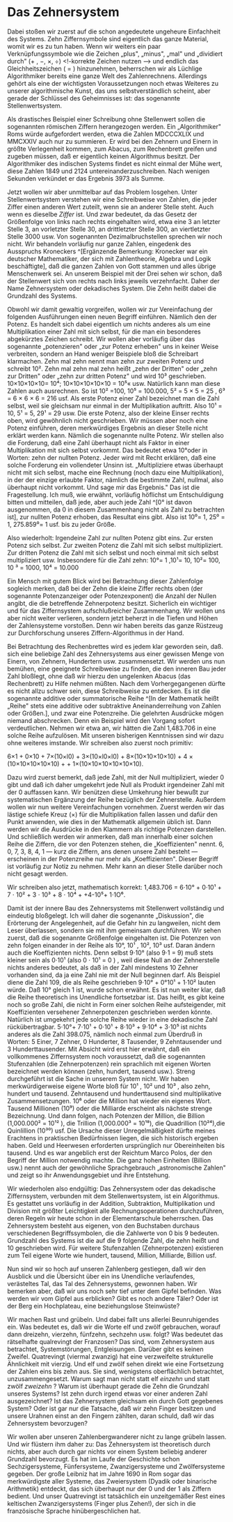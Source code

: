 # Das Zehnersystem

Dabei stoßen wir zuerst auf die schon angedeutete ungeheure
Einfachheit des Systems. Zehn Ziffernsymbole sind eigentlich
das ganze Material, womit wir es zu tun haben. Wenn wir
weiters ein paar Verknüpfungssymbole wie die Zeichen „plus",
„minus", „mal" und „dividiert durch" (+ , −, ×, ÷) <!-korrekte Zeichen nutzen --> und endlich das
Gleichheitszeichen ( = ) hinzunehmen, beherrschen wir als
Lüchlige Algorithmiker bereits eine ganze Welt des
Zahlenrechnens. Allerdings gehört als eine der wichtigsten
Voraussetzungen noch etwas Weiteres zu unserer
algorithmische Kunst, das uns selbstverständlich scheint,
aber gerade der Schlüssel des Geheimnisses ist: das
sogenannte Stellenwertsystem.

Als drastisches Beispiel einer Schreibung ohne Stellenwert
sollen die sogenannten römischen Ziffern herangezogen
werden. Ein „Algorithmiker" Roms würde aufgefordert werden,
etwa die Zahlen MDCCCXLIX und MMCXXIV auch nur zu summieren.
Er wird bei den Zehnern und Einern in größte Verlegenheit
kommen, zum Abacus, zum Rechenbrett greifen und zugeben
müssen, daß er eigentlich keinen Algorithmus besitzt. Der
Algorithmiker des indischen Systems findet es nicht einmal
der Mühe wert, diese Zahlen 1849 und 2124
untereinanderzuschreiben. Nach wenigen Sekunden verkündet er
das Ergebnis 3973 als Summe.

Jetzt wollen wir aber unmittelbar auf das Problem losgehen.
Unter Stellenwertsystem verstehen wir eine Schreibweise von
Zahlen, die jeder Ziffer einen anderen Wert zuteilt, wenn
sie an anderer Stelle steht. Auch wenn es dieselbe *Ziffer*
ist. Und zwar bedeutet, da das Gesetz der Größenfolge von
links nach rechts eingehalten wird, etwa eine 3 an letzter
Stelle 3, an vorletzter Stelle 30, an drittletzter Stelle
300, an viertletzter Stelle 3000 usw. Von sogenannten
Dezimalbruchstellen sprechen wir noch nicht. Wir behandeln
vorläufig nur ganze Zahlen, eingedenk des Ausspruchs
Kroneckers ^[Ergänzende Bemerkung: Kronecker war ein
deutscher Mathematiker, der sich mit Zahlentheorie, Algebra
und Logik beschäftigte], daß die ganzen Zahlen von Gott
stammen und alles übrige Menschenwerk sei. An unserem
Beispiel mit der Drei sehen wir schon, daß der Stellenwert
sich von rechts nach links jeweils verzehnfacht. Daher der
Name Zehnersystem oder dekadisches System. Die Zehn heißt
dabei die Grundzahl des Systems.

Obwohl wir damit gewaltig vorgreifen, wollen wir zur
Vereinfachung der folgenden Ausführungen einen neuen Begriff
einführen. Nämlich den der Potenz. Es handelt sich dabei
eigentlich um nichts anderes als um eine Multiplikation
einer Zahl mit sich selbst, für die man ein besonderes
abgekürztes Zeichen schreibt. Wir wollen aber vorläufig über
das sogenannte „potenzieren" oder „zur Potenz erheben" uns
in keiner Weise verbreiten, sondern an Hand weniger
Beispiele bloß die Schreibart klarmachen. Zehn mal zehn
nennt man zehn zur zweiten Potenz und schreibt 10². Zehn mal
zehn mal zehn heißt „zehn der Dritten" oder „zehn zur
Dritten" oder „zehn zur dritten Potenz" und wird 10³
geschrieben. 10×10×10×10= 10⁴; 10×10×10×10×10 = 10⁵« usw.
Natürlich kann man diese Zahlen auch ausrechnen. So ist 10²
=100, 10⁵ = 100.000, 5² = 5 × 5 = 25 , 6³ = 6 × 6 × 6 = 216
usf. Als erste Potenz einer Zahl bezeichnet man die Zahl
selbst, weil sie gleichsam nur einmal in der Multiplikation
auftritt. Also 10¹ = 10, 5¹ = 5, 29¹ = 29 usw. Die erste
Potenz, also der kleine Einser rechts oben, wird gewöhnlich
nicht geschrieben. Wir müssen aber noch eine Potenz
einführen, deren merkwürdiges Ergebnis an dieser Stelle
nicht erklärt werden kann. Nämlich die sogenannte nullte
Potenz. Wir stellen also die Forderung, daß eine Zahl
überhaupt nicht als Faktor in einer Multiplikation mit sich
selbst vorkommt. Das bedeutet etwa 10°oder in Worten: zehn
der nullten Potenz. Jeder wird mit Recht erklären, daß eine
solche Forderung ein vollendeter Unsinn ist. „Multipliziere
etwas überhaupt nicht mit sich selbst, mache eine Rechnung
(noch dazu eine Multiplikation), in der der einzige erlaubte
Faktor, nämlich die bestimmte Zahl, nullmal, also überhaupt
nicht vorkommt. Und sage mir das Ergebnis." Das ist die
Fragestellung. Ich muß, wie erwähnt, vorläufig höflichst um
Entschuldigung bitten und mitteilen, daß jede, aber auch
jede Zahl ^[0° ist davon ausgenommen, da 0 in diesem
Zusammenhang nicht als Zahl zu betrachten ist], zur nullten
Potenz erhoben, das Resultat eins gibt. Also ist 10⁰= 1, 25⁰ =
1, 275.859⁰= 1 usf. bis zu jeder Größe.

Also wiederholt: Irgendeine Zahl zur nullten Potenz gibt
eins. Zur ersten Potenz sich selbst. Zur zweiten Potenz die
Zahl mit sich selbst multipliziert. Zur dritten Potenz die
Zahl mit sich selbst und noch einmal mit sich selbst
multipliziert usw. Insbesondere für die Zahl zehn: 10°= 1
,10¹= 10, 10²= 100, 10 ³ = 1000, 10⁴ = 10.000

Ein Mensch mit gutem Blick wird bei Betrachtung dieser
Zahlenfolge sogleich merken, daß bei der Zehn die kleine
Ziffer rechts oben (der sogenannte Potenzanzeiger oder
Potenzexponent) die Anzahl der Nullen angibt, die die
betreffende Zehnerpotenz besitzt. Sicherlich ein wichtiger
und für das Ziffernsystem aufschlußreicher Zusammenhang. Wir
wollen uns aber nicht weiter verlieren, sondern jetzt
beherzt in die Tiefen und Höhen der Zahlensysteme vorstoßen.
Denn wir haben bereits das ganze Rüstzeug zur Durchforschung
unseres Ziffern-Algorithmus in der Hand.

Bei Betrachtung des Rechenbrettes wird es jedem klar
geworden sein, daß. sich eine beliebige Zahl des
Zehnersystems aus einer gewissen Menge von Einern, von
Zehnern, Hundertern usw. zusammensetzt. Wir werden uns nun
bemühen, eine geeignete Schreibweise zu finden, die den
inneren Bau jeder Zahl bloßlegt, ohne daß wir hierzu den
ungelenken Abacus (das Rechenbrett) zu Hilfe nehmen müßten.
Nach dem Vorhergegangenen dürfte es nicht allzu schwer sein,
diese Schreibweise zu entdecken. Es ist die sogenannte
additive oder summatorische Reihe ^[In der Mathematik heißt
„Reihe" stets eine additive oder subtraktive
Aneinanderreihung von Zahlen oder Größen.], und zwar eine
Potenzreihe. Die gelehrten Ausdrücke mögen niemand
abschrecken. Denn ein Beispiel wird den Vorgang sofort
verdeutlichen. Nehmen wir etwa an, wir hätten die Zahl
1,483.706 in eine solche Reihe aufzulösen. Mit unseren
bisherigen Kenntnissen sind wir dazu ohne weiteres imstande.
Wir schreiben also zuerst noch primitiv:

6×1 + 0×10 + 7×(10×l0) + 3×(10×l0×l0) + 8×(10×10×10×10) + 4 ×
(10×10×10×10×10) + + 1×(10×10×10×10×10×10).

Dazu wird zuerst bemerkt, daß jede Zahl, mit der Null
multipliziert, wieder 0 gibt und daß ich daher umgekehrt
jede Null als Produkt irgendeiner Zahl mit der 0 auffassen
kann. Wir benützen diese Umkehrung hier bewußt zur
systematischen Ergänzung der Reihe bezüglich der
Zehnerstelle. Außerdem wollen wir nun weitere
Vereinfachungen vornehmen. Zuerst werden wir das lästige
schiefe Kreuz (×) für die Multiplikation fallen lassen und
dafür den Punkt anwenden, wie dies in der Mathematik
allgemein üblich ist. Dann werden wir die Ausdrücke in den
Klammern als richtige Potenzen darstellen. Und schließlich
werden wir anmerken, daß man innerhalb einer solchen Reihe
die Ziffern, die vor den Potenzen stehen, die
„Koeffizienten" nennt. 6, 0, 7, 3, 8, 4, 1 — kurz die
Ziffern, ans denen unsere Zahl besteht — erscheinen in der
Potenzreihe nur mehr als „Koeffizienten". Dieser Begriff ist
vorläufig zur Notiz zu nehmen. Mehr kann an dieser Stelle
darüber noch nicht gesagt werden.

Wir schreiben also jetzt, mathematisch korrekt: 1,483.706 =
6⋅10° + 0⋅10¹ + 7 ⋅ 10² + 3 ⋅ 10³ + 8 ⋅ 10⁴ + +4-10⁵+ 1⋅1O⁶.

Damit ist der innere Bau des Zehnersystems mit Stellenwert
vollständig und eindeutig bloßgelegt. Ich will daher die
sogenannte „Diskussion", die Erörterung der Angelegenheit,
auf die Gefahr hin zu langweilen, nicht dem Leser
überlassen, sondern sie mit ihm gemeinsam durchführen. Wir
sehen zuerst, daß die sogenannte Größenfolge eingehalten
ist. Die Potenzen von zehn folgen einander in der Reihe als
10°, 10¹ , 10², 10³ usf. Daran ändern auch die Koeffizienten
nichts. Denn selbst 9⋅10° (also 9⋅1 = 9) muß stets kleiner
sein als 0⋅10¹ (also 0 ⋅ 10¹ = 0 ) , weil diese Null an der
Zehnerstelle nichts anderes bedeutet, als daß in der Zahl
mindestens 10 Zehner vorhanden sind, da ja eine Zahl nie mit
der Null beginnen darf. Als Beispiel diene die Zahl 109, die
als Reihe geschrieben 9⋅10° + 0°10¹ + 1⋅10² lauten würde.
Daß 10° gleich 1 ist, wurde schon erwähnt. Es ist nun weiter
klar, daß die Reihe theoretisch ins Unendliche fortsetzbar
ist. Das heißt, es gibt keine noch so große Zahl, die nicht
in Form einer solchen Reihe aufsteigender, mit Koeffizienten
versehener Zehnerpotenzen geschrieben werden könnte.
Natürlich ist umgekehrt jede solche Reihe wieder in eine
dekadische Zahl rückübertragbar. 5⋅10°+ 7⋅10¹ + 0⋅10¹ +
8⋅10³ + 9⋅10⁴ + 3⋅10⁵ ist nichts anderes als die Zahl
398.075, nämlich noch einmal zum Überdruß in Worten: 5
Einer, 7 Zehner, 0 Hunderter, 8 Tausender, 9 Zehntausender
und 3 Hunderttausender. Mit Absicht wird erst hier erwähnt,
daß ein vollkommenes Ziffernsystem noch voraussetzt, daß die
sogenannten Stufenzahlen (die Zehnerpotenzen) rein
sprachlich mit eigenen Worten bezeichnet werden können
(zehn, hundert, tausend usw.). Streng durchgeführt ist die
Sache in unserem System nicht. Wir haben merkwürdigerweise
eigene Worte bloß für 10¹ , 10² und 10³ , also zehn,
hundert und tausend. Zehntausend und hunderttausend sind
multiplikative Zusammensetzungen. 10⁶ oder die Million hat
wieder ein eigenes Wort. Tausend Millionen (10⁹) oder die
Milliarde erscheint als nächste strenge Bezeichnung. Und
dann folgen, nach Potenzen der Million, die Billion
(1,000.000² = 10¹² ), die Trillion (1,000.000³ = 10¹⁸),
die Quadrillion (10²⁴),die Quinlillion (10³⁰) usf. Die
Ursache dieser Unregelmäßigkeit dürfte meines Erachtens in
praktischen Bedürfnissen liegen, die sich historisch ergeben
haben. Geld und Heerwesen erforderten ursprünglich nur
Obereinheiten bis tausend. Und es war angeblich erst der
Reichtum Marco Polos, der den Begriff der Million notwendig
machte. Die ganz hohen Einheiten (Billion usw.) nennt auch
der gewöhnliche Sprachgebrauch „astronomische Zahlen" und
zeigt so ihr Anwendungsgebiet und ihre Entstehung.

Wir wiederholen also endgültig: Das Zehnersystem oder das
dekadische Ziffernsystem, verbunden mit dem
Stellenwertsystem, ist ein Algorithmus. Es gestattet uns
vorläufig in der Addition, Subtraktion, Multiplikation und
Division mit größter Leichtigkeit alle Rechnungsoperationen
durchzuführen, deren Regeln wir heute schon in der
Elementarschule beherrschen. Das Zehnersystem besteht aus
eigenen, von den Buchstaben durchaus verschiedenen
Begriffssymbolen, die die Zahlwerte von 0 bis 9 bedeuten.
Grundzahl des Systems ist die auf die 9 folgende Zahl, die
zehn heißt und 10 geschrieben wird. Für weitere Stufenzahlen
(Zehnerpotenzen) existieren zum Teil eigene Worte wie
hundert, tausend, Million, Milliarde, Billion usf.

Nun sind wir so hoch auf unseren Zahlenberg gestiegen, daß
wir den Ausblick und die Übersicht über ein ins Unendliche
verlaufendes, verästeltes Tal, das Tal des Zehnersystems,
gewonnen haben. Wir bemerken aber, daß wir uns noch sehr
tief unter dem Gipfel befinden. Was werden wir vom Gipfel
aus erblicken? Gibt es noch andere Täler? Oder ist der Berg
ein Hochplateau, eine beziehungslose Steinwüste?

Wir machen Rast und grübeln. Und dabei fallt uns allerlei
Beunruhigendes ein. Was bedeutet es, daß wir die Worte elf
und zwölf gebrauchen, worauf dann dreizehn, vierzehn,
fünfzehn, sechzehn usw. folgt? Was bedeutet das rätselhafte
qualrevingt der Franzosen? Das sind, vom Zehnersystem aus
betrachtet, Systemstörungen, Entgleisungen. Darüber gibt es
keinen Zweifel. Quatrevingt (viermal zwanzig) hat eine
verzweifelte strukturelle Ähnlichkeit mit vierzig. Und elf
und zwölf sehen direkt wie eine Fortsetzung der Zahlen eins
bis zehn aus. Sie sind, wenigstens oberflächlich betrachtet,
unzusammengesetzt. Warum sagt man nicht statt elf *einzehn* <!-- ergänzende Hervorhebung -->
und statt zwölf *zweizehn* <!-- ergänzende hervorhebung --> ? Warum ist überhaupt gerade die
Zehn die Grundzahl unseres Systems? Ist zehn durch irgend
etwas vor einer anderen Zahl ausgezeichnet? Ist das
Zehnersystem gleichsam ein durch Gott gegebenes System?
Oder ist gar nur die Tatsache, daß wir zehn Finger besitzen
und unsere Urahnen einst an den Fingern zählten, daran
schuld, daß wir das Zehnersystem bevorzugen?

Wir wollen aber unseren Zahlenbergwanderer nicht zu lange
grübeln lassen. Und wir flüstern ihm daher zu: Das
Zehnersystem ist theoretisch durch nichts, aber auch durch
gar nichts vor einem System beliebig anderer Grundzahl
bevorzugt. Es hat im Laufe der Geschichte schon
Sechzigersysteme, Fünfersysteme, Zwanzigersysteme und
Zwölfersysteme gegeben. Der große Leibniz hat im Jahre 1690
in Rom sogar das merkwürdigste aller Systeme, das
Zweiersystem (Dyadik oder binarische Arithmetik) entdeckt,
das sich überhaupt nur der 0 und der 1 als Ziffern bedient.
Und unser Quatrevingt ist tatsächlich ein unzeitgemäßer Rest
eines keltischen Zwanzigersystems (Finger plus Zehen!), der
sich in die französische Sprache hinübergeschlichen hat.
